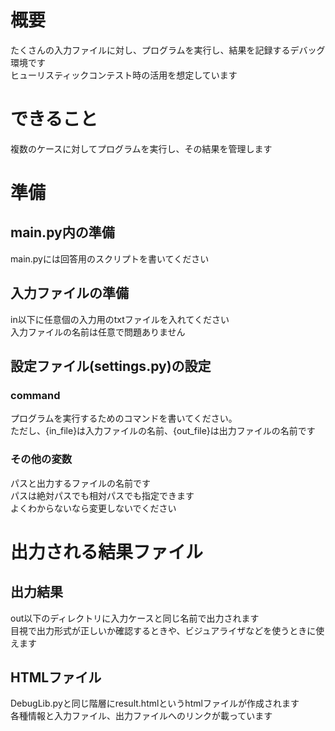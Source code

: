 # 概要
たくさんの入力ファイルに対し、プログラムを実行し、結果を記録するデバッグ環境です  
ヒューリスティックコンテスト時の活用を想定しています  

# できること
複数のケースに対してプログラムを実行し、その結果を管理します  

# 準備
## main.py内の準備  
main.pyには回答用のスクリプトを書いてください

## 入力ファイルの準備  
in以下に任意個の入力用のtxtファイルを入れてください  
入力ファイルの名前は任意で問題ありません  

## 設定ファイル(settings.py)の設定   

### command
プログラムを実行するためのコマンドを書いてください。  
ただし、{in_file}は入力ファイルの名前、{out_file}は出力ファイルの名前です  

### その他の変数  
パスと出力するファイルの名前です  
パスは絶対パスでも相対パスでも指定できます  
よくわからないなら変更しないでください  

# 出力される結果ファイル  
## 出力結果  
out以下のディレクトリに入力ケースと同じ名前で出力されます  
目視で出力形式が正しいか確認するときや、ビジュアライザなどを使うときに使えます  

## HTMLファイル  
DebugLib.pyと同じ階層にresult.htmlというhtmlファイルが作成されます  
各種情報と入力ファイル、出力ファイルへのリンクが載っています  
